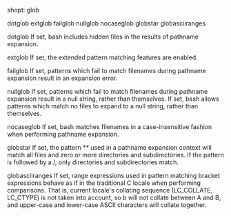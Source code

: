 shopt: glob

dotglob
extglob
failglob
nullglob
nocaseglob
globstar
globasciiranges


dotglob
If set, bash includes hidden files in the results of pathname expansion.

extglob
If set, the extended pattern matching features are enabled.

failglob
If set, patterns which fail to match filenames during pathname expansion result in an expansion error.

nullglob
If set, patterns which fail to match filenames during pathname expansion result in a null string, rather than themselves.
If set, bash allows patterns which match no files to expand to a null string, rather than themselves.

nocaseglob
If set, bash matches filenames in a case-insensitive fashion when performing pathname expansion.

globstar
If set, the pattern ** used in a pathname expansion context will match all files and zero or more 
directories and subdirectories. If the pattern is followed by a /, only directories and subdirectories match.

globasciiranges
If set, range expressions used in pattern matching bracket expressions behave as if in the traditional 
C locale when performing comparisons. That is, current locale's collating sequence (LC_COLLATE, LC_CTYPE) is not taken into account,
so b will not collate between A and B, and upper-case and lower-case ASCII characters will collate together.

